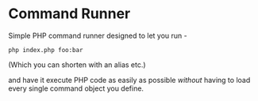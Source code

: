 # Command Runner

Simple PHP command runner designed to let you run -

```php index.php foo:bar```

(Which you can shorten with an alias etc.)

and have it execute PHP code as easily as possible _without_ having to load every single command object you define.
